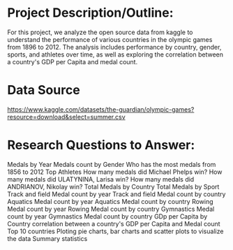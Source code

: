 # Project Description/Outline: 
For this project, we analyze the open source data from kaggle to understand the performance of various countries in the olympic games from 1896 to 2012. The analysis includes performance by country, gender, sports, and athletes over time, as well as exploring the correlation between a country's GDP per Capita and medal count.

# Data Source
https://www.kaggle.com/datasets/the-guardian/olympic-games?resource=download&select=summer.csv

# Research Questions to Answer:
Medals by Year
Medals count by Gender
Who has the most medals from 1856 to 2012
Top Athletes 
How many medals did Michael Phelps win?
How many medals did ULATYNINA, Larisa win?
How many medals did ANDRIANOV, Nikolay win?
Total Medals by Country
Total Medals by Sport
Track and field Medal count by year
Track and field Medal count by country
Aquatics Medal count by year
Aquatics Medal count by country
Rowing Medal count by year
Rowing Medal count by country
Gymnastics Medal count by year
Gymnastics Medal count by country
GDp per Capita by Country
correlation between a country's GDP per Capita and Medal count
Top 10 countries
Ploting pie charts, bar charts and scatter plots to visualize the data
Summary statistics